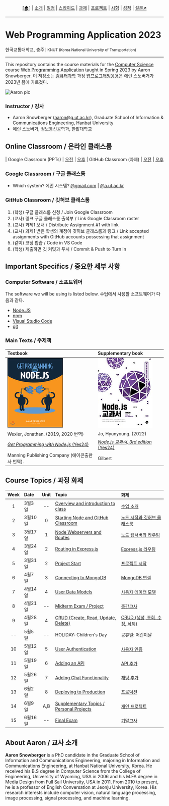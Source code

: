 <p id="menu" align="center">
  <a href="https://ut-nodejs.github.io" title="Home"><u>[🏠]</u></a> |
  <a href="about.html" title="About">소개</a> |
  <a href="/schedule.html" title="Schedule">일정</a> |
  <a href="/slides" title="Slides">스라이드</a> |
  <a href="/practice" title="Practice">과제</a> |
  <a href="/project.html" title="Project">프로젝트</a> |
  <a href="/tests.html" title="Tests">시험</a> |
  <a href="/grading.html" title="Grading">성적</a> |
  <a href="https://pollev.com/aarons007" title="PollEverywhere">설문↗️</a>
</p>

---

# Web Programming Application 2023

<p>한국교통대학교, 충주<small> | KNUT (Korea National University of Transportation)</small></p>

---

This repository contains the course materials for the [Computer Science](https://www.ut.ac.kr/ceit/sub02_00.do) course [Web Programming Application](https://ut-nodejs.github.io) taught in Spring 2023 by Aaron Snowberger. 이 저장소는 [컴퓨터과학](https://www.ut.ac.kr/ceit/sub02_00.do) 과정 [웹프로그래밍응용](https://ut-nodejs.github.io)은 에런 스노버거가 2023년 봄에 가르쳤다.

![Aaron pic](https://avatars.githubusercontent.com/u/6644259?s=200&v=4)

### Instructor / 강사

- Aaron Snowberger ([aaron@g.ut.ac.kr](aaron@g.ut.ac.kr)), Graduate School of Information & Communications Engineering, Hanbat University
- 에런 스노버거, 정보통신공학과, 한밭대학교

## Online Classroom / 온라인 클래스룸

| Google Classroom (PPTs) | [오전](https://classroom.google.com/c/NTEyMjUxMTM4MjQz?cjc=m5cbuja) | [오후](https://classroom.google.com/c/NTE2NTcyNjcwNjMz?cjc=sr6x7hg)
| GitHub Classroom (과제) | [오전](https://classroom.github.com/classrooms/126310482-2023sp-259122-1-am) | [오후](https://classroom.github.com/classrooms/126310482-2023sp-259122-2-pm)

### Google Classroom / 구글 클래스룸

- Which system? 에떤 시스템? [@gmail.com](https://classroom.google.com) | [@a.ut.ac.kr](https://classroom.google.com)

### GitHub Classroom / 깃허브 클래스룸

1. (학생) 구글 클래스룸 신청 / Join Google Classroom
2. (교사) 링크 구글 클래스룸 출석부 / Link Google Classroom roster
3. (교사) 과제1 보내 / Distribute Assignment #1 with link
4. (교사) 과제1 받은 학생의 계정이 깃허브 클래스룸과 링크 / Link accepted assignments with GitHub accounts possessing that assignment
5. (같이) 코딩 합습 / Code in VS Code
6. (학생) 제출하면 깃 커밋과 푸시 / Commit & Push to Turn in

## Important Specifics / 중요한 세부 사항

### Computer Software / 소프트웨어

The software we will be using is listed below. 수업에서 사용할 소프트웨어가 다음과 같다.

- [Node.JS](https://nodejs.org/en/download/)
- [npm](https://www.npmjs.com/)
- [Visual Studio Code](https://code.visualstudio.com/download)
- [git](https://git-scm.com/downloads)

### Main Texts / 주제책

| Textbook                                                                              | Supplementary book                                                                    |
| :------------------------------------------------------------------------------------ | :------------------------------------------------------------------------------------ |
| ![book-main](/img/gh-pages/book-main.jpg)                                             | ![book-extra](/img/gh-pages/book-extra.jpg)                                           |
| Wexler, Jonathan. (2019, 2020 번역)                                                   | Jo, Hyunyoung. (2022)                                                                 |
| [_Get Programming with Node.js_ (Yes24)](http://www.yes24.com/Product/Goods/86429845) | [_Node.js 교과서, 3rd edition_ (Yes24)](http://www.yes24.com/Product/Goods/116192535) |
| Manning Publishing Company (에이콘출판사 번역).                                       | Gilbert                                                                               |

## Course Topics / 과정 화제

| Week | Date    | Unit | Topic                                                                             | 화제                                                                  |
| :--: | :------ | :--: | :-------------------------------------------------------------------------------- | :-------------------------------------------------------------------- |
|  1   | 3월3일  |  --  | [Overview and introduction to class](/schedule.html#week-1--1주차-3월3일)         | [수업 소개](/schedule.html#week-1--1주차-3월3일)                      |
|  2   | 3월10일 |  0   | [Starting Node and GitHub Classroom](/schedule.html#week-2--2주차-3월10일)        | [노드 시작과 깃허브 클래스룸](/schedule.html#week-2--2주차-3월10일)   |
|  3   | 3월17일 |  1   | [Node Webservers and Routes](/schedule.html#week-3--3주차-3월17일)                | [노드 웹서버와 라우팅](/schedule.html#week-3--3주차-3월17일)          |
|  4   | 3월24일 |  2   | [Routing in Express.js](/schedule.html#week-4--4주차-3월24일)                     | [Express.js 라우팅](/schedule.html#week-4--4주차-3월24일)             |
|  5   | 3월31일 |  2   | [Project Start](/schedule.html#week-5--5주차-3월31일)                             | [프로젝트 시작](/schedule.html#week-5--5주차-3월31일)                 |
|  6   | 4월7일  |  3   | [Connecting to MongoDB](/schedule.html#week-6--6주차-4월7일)                      | [MongoDB 연결](/schedule.html#week-6--6주차-4월7일)                   |
|  7   | 4월14일 |  4   | [User Data Models](/schedule.html#week-7--7주차-4월14일)                          | [사용자 데이터 모델](/schedule.html#week-7--7주차-4월14일)            |
|  8   | 4월21일 |  --  | [Midterm Exam / Project](/schedule.html#week-8--8주차-4월21일)                    | [중간고사](/schedule.html#week-8--8주차-4월21일)                      |
|  9   | 4월28일 |  4   | [CRUD (Create, Read, Update, Delete)](/schedule.html#week-9--9주차-4월28일)       | [CRUD (생성, 조회, 수정, 삭제)](/schedule.html#week-9--9주차-4월28일) |
|  --  | 5월5일  |  --  | HOLIDAY: Children's Day                                                           | 공휴일: 어린이날                                                      |
|  10  | 5월12일 |  5   | [User Authentication](/schedule.html#week-10--10주차-5월12일)                     | [사용자 인증](/schedule.html#week-10--10주차-5월12일)                 |
|  11  | 5월19일 |  6   | [Adding an API](/schedule.html#week-11--11주차-5월19일)                           | [API 추가](/schedule.html#week-11--11주차-5월19일)                    |
|  12  | 5월26일 |  7   | [Adding Chat Functionality](/schedule.html#week-12--12주차-5월26일)               | [채팅 추가](/schedule.html#week-12--12주차-5월26일)                   |
|  13  | 6월2일  |  8   | [Deploying to Production](/schedule.html#week-13--13주차-6월2일)                  | [프로덕션](/schedule.html#week-13--13주차-6월2일)                     |
|  14  | 6월9일  | A,B  | [Supplementary Topics / Personal Projects](/schedule.html#week-14--14주차-6월9일) | [개인 프로젝트](/schedule.html#week-14--14주차-6월9일)                |
|  15  | 6월16일 |  --  | [Final Exam](/schedule.html#week-15--15주차-6월16일)                              | [기말고사](/schedule.html#week-15--15주차-6월16일)                    |

<!----
| 16  | 6월16일 | --   | [Personal Projects](/en/#14-personal-projects)                                  | [개인 프로젝트]()             |
| 17  | 6월23일 | --   | [Final Exam](/en/#final-exam)                                                   | [기말고사]()                  |
| 18  | 6월30일 | --   | [Grading Period](/en/#grading)                                                  | [성적 처리 기간]()            |
---->

## About Aaron / 교사 소개

**Aaron Snowberger** is a PhD candidate in the Graduate School of Information and Communications Engineering, majoring in Information and Communications Engineering, at Hanbat National University, Korea. He received his B.S degree in Computer Science from the College of Engineering, University of Wyoming, USA in 2006 and his M.FA degree in Media Design from Full Sail University, USA in 2011. From 2010 to present, he is a professor of English Conversation at Jeonju University, Korea. His research interests include computer vision, natural language processing, image processing, signal processing, and machine learning.
